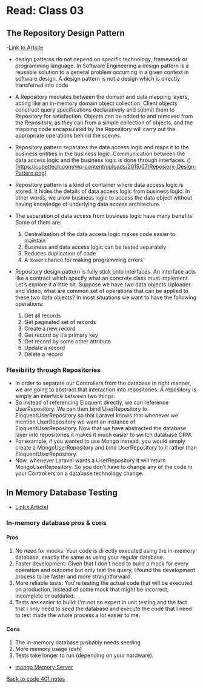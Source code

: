 # Read: Class 03

## The Repository Design Pattern

-[Link to Article](https://cubettech.com/resources/blog/introduction-to-repository-design-pattern/)

- design patterns do not depend on specific technology, framework or programming language. In Software Engineering a design pattern is a reusable solution to a general problem occurring in a given context in software design. A design pattern is not a design which is directly transferred into code
- A Repository mediates between the domain and data mapping layers, acting like an in-memory domain object collection. Client objects construct query specifications declaratively and submit them to Repository for satisfaction. Objects can be added to and removed from the Repository, as they can from a simple collection of objects, and the mapping code encapsulated by the Repository will carry out the appropriate operations behind the scenes.
- Repository pattern separates the data access logic and maps it to the business entities in the business logic. Communication between the data access logic and the business logic  is done through interfaces.
()[https://cubettech.com/wp-content/uploads/2015/07/Reposiory-Design-Pattern.png]

- Repository pattern is a kind of container where data access logic is stored. It hides the details of data access logic from business logic. In other words, we allow business logic to access the data object without having knowledge of underlying data access architecture.
- The separation of data access from business logic have many benefits. Some of them are:
  1. Centralization of the data access logic makes code easier to maintain
  1. Business and data access logic can be tested separately
  1. Reduces duplication of code
  1. A lower chance for making programming errors
- Repository design pattern is  fully stick onto interfaces. An interface acts like a contract which specify what an concrete class must implement. Let’s explore it a little bit. Suppose we have two data objects Uploader and Video, what are common set of operations that can be applied to these two data objects? In most situations we want to have the following operations:
  1. Get all records
  1. Get paginated set of records
  1. Create a new record
  1. Get record by it’s primary key
  1. Get record by some other attribute
  1. Update a record
  1. Delete a record

### Flexibility through Repositories

- In order to separate our Controllers from the database in right manner, we are going to abstract that interaction into repositories. A repository is simply an interface between two things.
- So instead of referencing Eloquent directly, we can reference UserRepository. We can then bind UserRepository to EloquentUserRepository so that Laravel knows that whenever we mention UserRepository we want an instance of EloquentUserRepository. Now that we have abstracted the database layer into repositories it makes it much easier to switch database ORM.
- For example, if you wanted to use Mongo instead, you would simply create a MongoUserRepository and bind UserRepository to it rather than EloquentUserRepository.
- Now, whenever Laravel wants a UserRepository it will return MongoUserRepository.
So you don’t have to change any of the code in your Controllers on a database technology change.

## In Memory Database Testing

- [Link t Article](https://dev.to/paulasantamaria/testing-node-js-mongoose-with-an-in-memory-database-32np)]

### In-memory database pros & cons

#### Pros

1. No need for mocks: Your code is directly executed using the in-memory database, exactly the same as using your regular database.
1. Faster development: Given that I don't need to build a mock for every operation and outcome but only test the query, I found the development process to be faster and more straightforward.
1. More reliable tests: You're testing the actual code that will be executed on production, instead of some mock that might be incorrect, incomplete or outdated.
1. Tests are easier to build: I'm not an expert in unit testing and the fact that I only need to seed the database and execute the code that I need to test made the whole process a lot easier to me.

#### Cons

1. The in-memory database probably needs seeding
1. More memory usage (dah)
1. Tests take longer to run (depending on your hardware).

- [mongo Memory Server](https://www.npmjs.com/package/mongodb-memory-server)


[Back to code 401 notes](../401-Javascript.md)